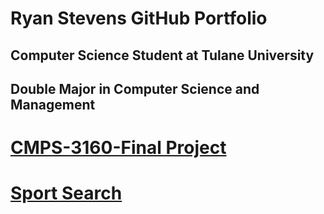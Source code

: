 # Ryan Stevens GitHub Portfolio
## Computer Science Student at Tulane University
## Double Major in Computer Science and Management

# [CMPS-3160-Final Project](projects/index.html)
# [Sport Search](sport_search/index.md)

